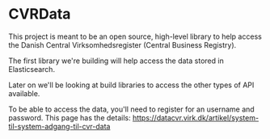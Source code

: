 # CVRData

This project is meant to be an open source, high-level library to help access the Danish Central Virksomhedsregister (Central Business Registry).

The first library we're building will help access the data stored in Elasticsearch.

Later on we'll be looking at build libraries to access the other types of API available.

To be able to access the data, you'll need to register for an username and password. This page has the details: https://datacvr.virk.dk/artikel/system-til-system-adgang-til-cvr-data
